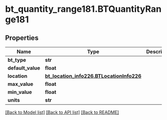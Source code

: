 # bt_quantity_range181.BTQuantityRange181

## Properties
Name | Type | Description | Notes
------------ | ------------- | ------------- | -------------
**bt_type** | **str** |  | [optional] 
**default_value** | **float** |  | [optional] 
**location** | [**bt_location_info226.BTLocationInfo226**](BTLocationInfo226.md) |  | [optional] 
**max_value** | **float** |  | [optional] 
**min_value** | **float** |  | [optional] 
**units** | **str** |  | [optional] 

[[Back to Model list]](../README.md#documentation-for-models) [[Back to API list]](../README.md#documentation-for-api-endpoints) [[Back to README]](../README.md)


